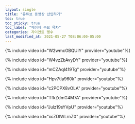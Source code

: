 ```yaml
---
layout: single
title: "유튜브 동영상 삽입하기"
toc: true
toc_sticky: true
toc_label: "페이지 주요 목차"
categories: 자이언트 펭수
last_modified_at: 2021-05-27 T08:06:00-05:00
---
```


{% include video id="W2wmcGBQUIY" provider="youtube"%}

{% include video id="W4vzZbAvyDY" provider="youtube"%}

{% include video id="mCZAqI419Tg" provider="youtube"%}

{% include video id="Hpv7tla960k" provider="youtube"%}

{% include video id="c2PCPX8vOLA" provider="youtube"%}

{% include video id="TfkZdmG4M7A" provider="youtube"%}

{% include video id="Julz19sYVpU" provider="youtube"%}

{% include video id="xcZDlWLrnZ0" provider="youtube"%}
